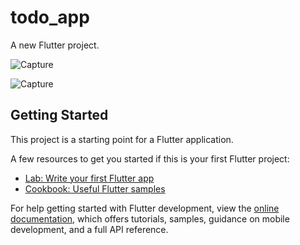 # todo_app

A new Flutter project.


![Capture](https://user-images.githubusercontent.com/77569769/177000527-d2f96f20-e27e-4b7b-b565-e16823a572a4.JPG)


![Capture](https://user-images.githubusercontent.com/77569769/177000576-a66ec3d9-03eb-47ee-a9bb-98e5663237c8.JPG)

## Getting Started

This project is a starting point for a Flutter application.

A few resources to get you started if this is your first Flutter project:

- [Lab: Write your first Flutter app](https://docs.flutter.dev/get-started/codelab)
- [Cookbook: Useful Flutter samples](https://docs.flutter.dev/cookbook)

For help getting started with Flutter development, view the
[online documentation](https://docs.flutter.dev/), which offers tutorials,
samples, guidance on mobile development, and a full API reference.
